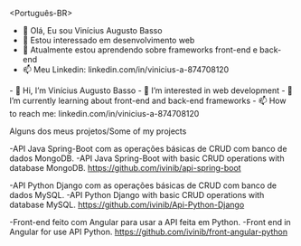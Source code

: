 <Português-BR>
- 👋 Olá, Eu sou Vinícius Augusto Basso
- 👀 Estou interessado em desenvolvimento web
- 🌱 Atualmente estou aprendendo sobre frameworks front-end e back-end
- 📫 Meu Linkedin: linkedin.com/in/vinicius-a-874708120


<English>
- 👋 Hi, I’m Vinícius Augusto Basso
- 👀 I’m interested in web development
- 🌱 I’m currently learning about front-end and back-end frameworks
- 📫 How to reach me: linkedin.com/in/vinicius-a-874708120


Alguns dos meus projetos/Some of my projects

-API Java Spring-Boot com as operações básicas de CRUD com banco de dados MongoDB.
-API Java Spring-Boot with basic CRUD operations with database MongoDB.
https://github.com/ivinib/api-spring-boot


-API Python Django com as operações básicas de CRUD com banco de dados MySQL.
-API Python Django with basic CRUD operations with database MySQL.
https://github.com/ivinib/Api-Python-Django

-Front-end feito com Angular para usar a API feita em Python.
-Front end in Angular for use API Python.
https://github.com/ivinib/front-angular-python
